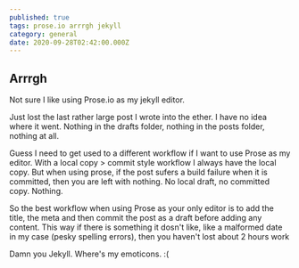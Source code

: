 ```yaml
---
published: true
tags: prose.io arrrgh jekyll
category: general
date: 2020-09-28T02:42:00.000Z
---
```

## Arrrgh

Not sure I like using Prose.io as my jekyll editor.

Just lost the last rather large post I wrote into the ether. I have no idea where it went. Nothing in the drafts folder, nothing in the posts folder, nothing at all.

Guess I need to get used to a different workflow if I want to use Prose as my editor. With a local copy > commit style workflow I always have the local copy. But when using prose, if the post sufers a build failure when it is committed, then you are left with nothing. No local draft, no committed copy. Nothing. 

So the best workflow when using Prose as your only editor is to add the title, the meta and then commit the post as a draft before adding any content. This way if there is something it dosn't like, like a malformed date in my case (pesky spelling errors), then you haven't lost about 2 hours work

Damn you Jekyll. Where's my emoticons. :(
